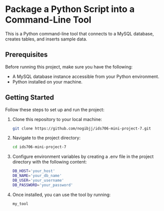 # Package a Python Script into a Command-Line Tool

This is a Python command-line tool that connects to a MySQL database, creates tables, and inserts sample data.

## Prerequisites

Before running this project, make sure you have the following:

* A MySQL database instance accessible from your Python environment.
* Python installed on your machine.

## Getting Started

Follow these steps to set up and run the project:

1. Clone this repository to your local machine:

   ```bash
   git clone https://github.com/nogibjj/ids706-mini-project-7.git
   ```

2. Navigate to the project directory:

   ```bash
   cd ids706-mini-project-7
   ```
   

3. Configure environment variables by creating a .env file in the project directory with the following content:

   ```bash
   DB_HOST='your_host'
   DB_NAME='your_db_name'
   DB_USER='your_username'
   DB_PASSWORD='your_password'
   ```

4. Once installed, you can use the tool by running:

   ```bash
   my_tool
   ```
